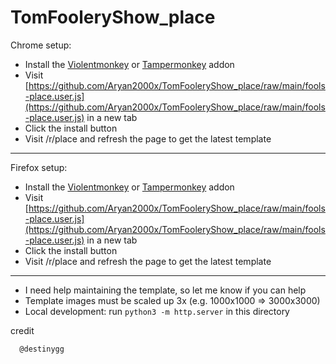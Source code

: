 # TomFooleryShow_place

Chrome setup:
* Install the [Violentmonkey](https://chrome.google.com/webstore/detail/violentmonkey/jinjaccalgkegednnccohejagnlnfdag) or [Tampermonkey](https://chrome.google.com/webstore/detail/tampermonkey/dhdgffkkebhmkfjojejmpbldmpobfkfo) addon
* Visit [https://github.com/Aryan2000x/TomFooleryShow_place/raw/main/fools-place.user.js](https://github.com/Aryan2000x/TomFooleryShow_place/raw/main/fools-place.user.js) in a new tab
* Click the install button
* Visit /r/place and refresh the page to get the latest template

---

Firefox setup:
* Install the [Violentmonkey](https://addons.mozilla.org/en-US/firefox/addon/violentmonkey/) or [Tampermonkey](https://addons.mozilla.org/en-US/firefox/addon/tampermonkey/) addon
* Visit [https://github.com/Aryan2000x/TomFooleryShow_place/raw/main/fools-place.user.js](https://github.com/Aryan2000x/TomFooleryShow_place/raw/main/fools-place.user.js) in a new tab
* Click the install button
* Visit /r/place and refresh the page to get the latest template

---

* I need help maintaining the template, so let me know if you can help
* Template images must be scaled up 3x (e.g. 1000x1000 => 3000x3000)
* Local development: run `python3 -m http.server` in this directory

credit
```
  @destinygg

```

